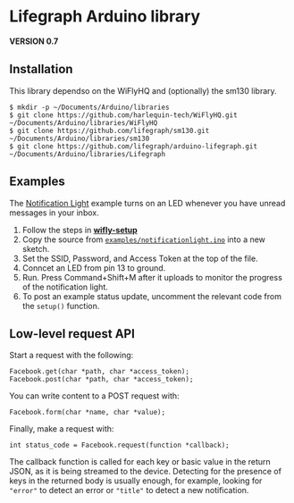 # Lifegraph Arduino library

**VERSION 0.7**

## Installation

This library dependso on the WiFlyHQ and (optionally) the sm130 library.

```
$ mkdir -p ~/Documents/Arduino/libraries
$ git clone https://github.com/harlequin-tech/WiFlyHQ.git ~/Documents/Arduino/libraries/WiFlyHQ
$ git clone https://github.com/lifegraph/sm130.git ~/Documents/Arduino/libraries/sm130
$ git clone https://github.com/lifegraph/arduino-lifegraph.git ~/Documents/Arduino/libraries/Lifegraph
```

## Examples

The [Notification Light](https://raw.github.com/lifegraph/arduino-lifegraph/master/examples/notificationlight.ino) example turns on an LED whenever you have unread messages in your inbox.

1. Follow the steps in [**wifly-setup**](https://github.com/lifegraph/wifly-setup) 
2. Copy the source from [`examples/notificationlight.ino`](https://raw.github.com/lifegraph/arduino-lifegraph/master/examples/notificationlight.ino) into a new sketch.
3. Set the SSID, Password, and Access Token at the top of the file.
4. Conncet an LED from pin 13 to ground.
5. Run. Press Command+Shift+M after it uploads to monitor the progress of the notification light.
6. To post an example status update, uncomment the relevant code from the `setup()` function.

## Low-level request API

Start a request with the following:

```
Facebook.get(char *path, char *access_token);
Facebook.post(char *path, char *access_token);
```

You can write content to a POST request with:

```
Facebook.form(char *name, char *value);
```

Finally, make a request with:

```
int status_code = Facebook.request(function *callback);
```

The callback function is called for each key or basic value in the return JSON, as it is being streamed to the device. Detecting for the presence of keys in the returned body is usually enough, for example, looking for `"error"` to detect an error or `"title"` to detect a new notification.
